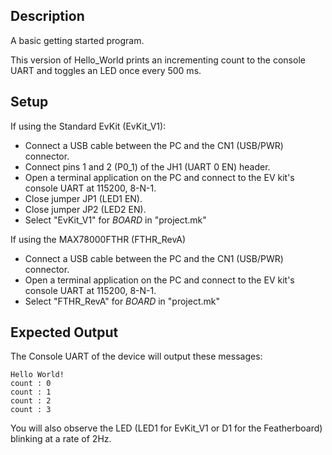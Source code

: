 ## Description

A basic getting started program.

This version of Hello_World prints an incrementing count to the console UART and toggles an LED once every 500 ms.

## Setup

If using the Standard EvKit (EvKit_V1):
-   Connect a USB cable between the PC and the CN1 (USB/PWR) connector.
-   Connect pins 1 and 2 (P0_1) of the JH1 (UART 0 EN) header.
-   Open a terminal application on the PC and connect to the EV kit's console UART at 115200, 8-N-1.
-   Close jumper JP1 (LED1 EN).
-   Close jumper JP2 (LED2 EN).
-	Select "EvKit_V1" for _BOARD_ in "project.mk"

If using the MAX78000FTHR (FTHR_RevA)
-   Connect a USB cable between the PC and the CN1 (USB/PWR) connector.
-	Open a terminal application on the PC and connect to the EV kit's console UART at 115200, 8-N-1.
-	Select "FTHR_RevA" for _BOARD_ in "project.mk"

## Expected Output

The Console UART of the device will output these messages:

```
Hello World!
count : 0
count : 1
count : 2
count : 3
```

You will also observe the LED (LED1 for EvKit_V1 or D1 for the Featherboard) blinking at a rate of 2Hz.
